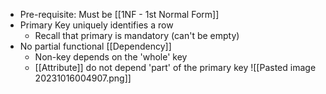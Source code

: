 - Pre-requisite: Must be [[1NF - 1st Normal Form]]
- Primary Key uniquely identifies a row
	- Recall that primary is mandatory (can't be empty)
- No partial functional [[Dependency]]
	- Non-key depends on the 'whole' key
	- [[Attribute]] do not depend 'part' of the primary key
![[Pasted image 20231016004907.png]]
